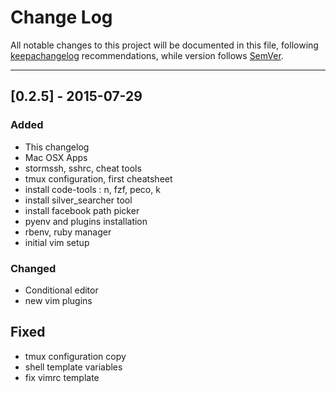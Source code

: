 # Change Log

All notable changes to this project will be documented in this file, following [keepachangelog](http://keepachangelog.com/) recommendations, while version follows [SemVer](http://semver.org/).

---

## [0.2.5] - 2015-07-29
### Added
- This changelog
- Mac OSX Apps
- stormssh, sshrc, cheat tools
- tmux configuration, first cheatsheet
- install code-tools : n, fzf, peco, k
- install silver_searcher tool
- install facebook path picker
- pyenv and plugins installation
- rbenv, ruby manager
- initial vim setup

### Changed
- Conditional editor
- new vim plugins

## Fixed
- tmux configuration copy
- shell template variables
- fix vimrc template
